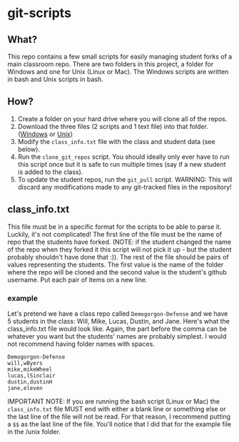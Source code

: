# git-scripts

## What?
This repo contains a few small scripts for easily managing student forks of a main classroom repo.
There are two folders in this project, a folder for Windows and one for Unix (Linux or Mac). The Windows scripts are written in bash and Unix scripts in bash.

## How?
1. Create a folder on your hard drive where you will clone all of the repos.
2. Download the three files (2 scripts and 1 text file) into that folder. ([Windows](/windows) or [Unix](/unix))
3. Modify the `class_info.txt` file with the class and student data (see below).
4. Run the `clone_git_repos` script. You should ideally only ever have to run this script once but it is safe to run multiple times (say if a new student is added to the class).
5. To update the student repos, run the `git_pull` script. WARNING: This will discard any modifications made to any git-tracked files in the repository!

## class_info.txt
This file must be in a specific format for the scripts to be able to parse it. Luckily, it's not complicated! The first line of the file must be the name of repo that the students have forked. (NOTE: if the student changed the name of the repo when they forked it this script will not pick it up - but the student probably shouldn't have done that :)). The rest of the file should be pairs of values representing the students. The first value is the name of the folder where the repo will be cloned  and the second value is the student's github username. Put each pair of items on a new line. 

### example
Let's pretend we have a class repo called `Demogorgon-Defense` and we have 5 students in the class: Will, Mike, Lucas, Dustin, and Jane. Here's what the class_info.txt file would look like. Again, the part before the comma can be whatever you want but the students' names are probably simplest. I would not recommend having folder names with spaces.
```
Demogorgon-Defense
will,wByers
mike,mikeWheel
lucas,lSinclair
dustin,dustinH
jane,eleven
```

IMPORTANT NOTE: If you are running the bash script (Linux or Mac) the `class_info.txt` file MUST end with either a blank line or something else or the last line of the file will not be read. For that reason, I recommend putting a `$$` as the last line of the file. You'll notice that I did that for the example file in the /unix folder.
